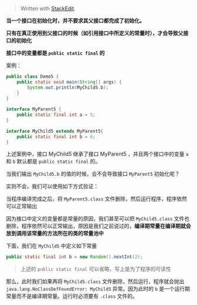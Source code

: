 


> Written with [StackEdit](https://stackedit.io/).

**当一个接口在初始化时，并不要求其父接口都完成了初始化。**

**只有在真正使用到父接口的时候（如引用接口中所定义的常量时），才会导致父接口的初始化**

**接口中的变量都是 `public static final` 的**

案例：

```java
public class Demo5 {  
    public static void main(String[] args) {  
        System.out.println(MyChild5.b);  
    }  
}  
  
interface MyParent5 {  
    public static final int a = 5;  
}  
  
interface MyChild5 extends MyParent5{  
    public static final int b = 6;  
}
```

上述案例中，接口 MyChild5 继承了接口 MyParent5 ，并且两个接口中的变量 `a` 和 `b` 默认都是 `public static final` 的。

当我们输出 `MyChild5.b` 的值的时候，会不会导致接口 `MyParent5` 初始化呢？

实则不会，我们可以使用如下方式验证：

当程序编译完成之后，将 `MyParent5.class` 文件删除，然后运行程序，程序依然可以正常输出

因为接口中定义的变量都是常量的原因，我们甚至可以把 `MyChild5.class` 文件也删除，程序依然可以正常输出，原因是我们之前说过的，**编译期常量在编译期就会放到调用该常量的方法所在的类的常量池中**

下面，我们在 `MyChild5` 中定义如下常量

```java
public static final int b = new Random().nextInt(2);
```
> 上述的 `public static final` 可以省略，写上是为了程序的可读性

那么，此时我们如果再将 `MyChild5.class` 文件删除，然后运行，程序就会抛出 `java.lang.NoClassDefFoundError: MyChild5` 异常。因为此时的 `b` 是一个运行期常量而不是编译期常量。运行时必须要有 `.class` 文件的。


<!--stackedit_data:
eyJoaXN0b3J5IjpbMTg4OTU1MTk1MiwtMTI5NTA3MzEzMSwyMj
QzOTA5OTgsMjA5ODc0MzY3Niw3MzA5OTgxMTZdfQ==
-->